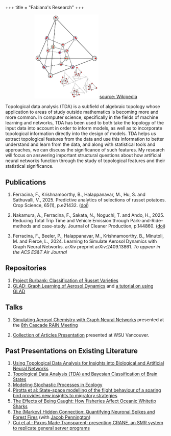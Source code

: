+++
title = "Fabiana's Research"
+++

<figure style="text-align:center;">
<img src="/simplex.png" alt="Simplex" width="200px">
<a href="https://en.wikipedia.org/wiki/Simplex" target="_blank">source: Wikipedia</a>
</figure>

Topological data analysis (TDA) is a subfield of algebraic topology whose
application to areas of study outside mathematics is becoming more and more
common. In computer science, specifically in the fields of machine learning
and networks, TDA has been used to both take the topology of the input data into
account in order to inform models, as well as to incorporate topological
information directly into the design of models. TDA helps us extract topological
features from the data and use this information to better understand and learn
from the data, and along with statistical tools and approaches, we can discuss
the significance of such features. My research will focus on answering important
structural questions about how artificial neural networks
function through the study of topological features and their statistical
significance.

## Publications

1. Ferracina, F., Krishnamoorthy, B., Halappanavar, M., Hu, S. and Sathuvalli, V., 2025. Predictive analytics of selections of russet potatoes. Crop Science, 65(1), p.e21432. (<a href="https://doi.org/10.1002/csc2.21432" target="_blank">doi</a>)

1. Nakamura, A., Ferracina, F., Sakata, N., Noguchi, T. and Ando, H., 2025. Reducing Total Trip Time and Vehicle Emission through Park-and-Ride–methods and case-study. Journal of Cleaner Production, p.144860. (<a href="https://doi.org/10.1016/j.jclepro.2025.144860" target="_blank">doi</a>)

1. Ferracina, F., Beeler, P., Halappanavar, M., Krishnamoorthy, B., Minutoli, M. and Fierce, L., 2024. Learning to Simulate Aerosol Dynamics with Graph Neural Networks. arXiv preprint arXiv:2409.13861. <i>To appear in the ACS ES&T Air Journal</i>

## Repositories

1. <a href="https://github.com/fabstat/burbank" target="_blank">Project Burbank: Classification of Russet Varieties</a>
1. <a href="https://github.com/fabstatglad" target="_blank">GLAD: Graph Learning of Aerosol Dynamics</a> and <a href="https://fabstat.github.io/ChemGNS_How_to.pdf" target="_blank">a tutorial on using GLAD</a>


## Talks

1. <a href="https://fabstat.github.io/GNS_Slides_RAIN.pdf" target="_blank">Simulating Aerosol Chemistry with Graph Neural Networks</a> presented at the <a href="https://sites.google.com/pdx.edu/rain2024" target="_blank">8th Cascade RAIN Meeting</a>

1. <a href="https://fabstat.github.io/phd-slides" target="_blank">Collection of Articles Presentation</a> presented at WSU Vancouver.

## Past Presentations on Existing Literature

1. <a href="https://fabstat.github.io/tda/PrelimExamSlides/Prelim_slides.pdf"
target="_blank">Using Topological Data Analysis for Insights into Biological and
Artificial Neural Networks</a>
1. <a href="https://fabstat.github.io/tda/seminarF21/"
target="_blank">Topological Data Analysis (TDA) and Bayesian Classification of
Brain States</a>
1. <a href="https://fabstat.github.io/dqe/" target="_blank">Modeling Stochastic
Processes in Ecology</a>
1. <a href="https://fabstat.github.io/golden/" target="_blank">Pirotta et al:
State-space modelling of the flight behaviour of a soaring bird provides new
insights to migratory strategies</a>
1. <a href="https://fabstat.github.io/sharks/conservation/" target="_blank">The
Effects of Being Caught: How Fisheries Affect Oceanic Whitetip Sharks</a>
1. <a href="https://fabstat.github.io/neuron-forest/endterm-presentation/"
target="_blank">The (Markov) Hidden Connection: Quantifying Neuronal Spikes and
Forest Fires</a> (with <a href="https://directory.vancouver.wsu.edu/people/jacob-pennington"
target="_blank">Jacob Pennington</a>)
1. <a href="https://fabstat.github.io/distributed-birds/" target="_blank">Cui et
al.: Paxos Made Transparent: presenting CRANE, an SMR system to replicate
general server programs</a>
